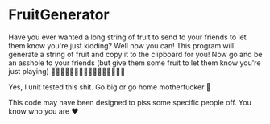 ﻿# FruitGenerator
Have you ever wanted a long string of fruit to send to your friends to let them know you're just kidding? Well now you can! This program will generate a string of fruit and copy it to the clipboard for you! Now go and be an asshole to your friends (but give them some fruit to let them know you're just playing)
🥝🥥🍇🍎🍍🍌🍋🍊🍉🍈🍏🍐🍑🍒🍓🍓

Yes, I unit tested this shit. Go big or go home motherfucker 🍍

This code may have been designed to piss some specific people off. You know who you are ❤
